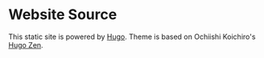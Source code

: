 # Website Source

This static site is powered by [Hugo](https://gohugo.io/). Theme is based on Ochiishi Koichiro's  [Hugo Zen](http://themes.gohugo.io/hugo-zen/).